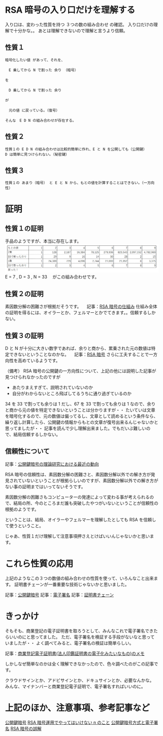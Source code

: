 # RSA 暗号の入り口だけを理解する

入り口は、変わった性質を持つ ３つの数の組み合わせ の確認。
入り口だけの理解で十分かな。。
あとは理解できないので理解と言うより信頼。

## 性質１

```
暗号化したい値 があって、それを、

　E 乗してから N で割った 余り （暗号）

を

　D 乗してから N で割った 余り

が

　元の値 に戻っている。（復号）

そんな　E D N の組み合わせが存在する。
```

## 性質２

```
性質１の E D N の組み合わせは比較的簡単に作れ、E と N を公開しても（公開鍵）
D は簡単に見つけられない。（秘密鍵）
```

## 性質３

```
性質１の あまり（暗号） と E と N から、もとの値を計算することはできない。（一方向性）
```

# 証明

## 性質１の証明

手品のようですが、本当に存在します。
![](22/02/rsa-01.png)
E = 7 , D = 3 , N = 33 　がこの組み合わせです。

## 性質２の証明

素因数分解の困難さが根拠だそうです。
　記事：[RSA 暗号の仕組み](https://qiita.com/YutaKase6/items/cd9e26d723809dc85928)
仕組み全体の証明を得るには、オイラーとか、フェルマーとかでてきます。。信頼するしかない。

## 性質３の証明

D と N が十分に大きい数字であれば、余りと商から、累乗された元の数値は特定できないということなのかな。
　記事：[RSA 暗号](https://sehermitage.web.fc2.com/cmath/rsa.html)
さらに工夫することで一方向性を高めているようです。

（備考）
RSA 暗号の公開鍵の一方向性について、上記の他には説明した記事が見つけられなかったのですが

- あたりまえすぎて、説明されていないのか
- 自分がわからないところ飛ばしてるうちに通り過ぎているのか

34 を 33 で割っても余りは 1 だし、67 を 33 で割っても余りは 1 なので、余りと商から元の値を特定できないということは分かりますが・・
たいていは文章を暗号化するので、元の数値は偏ってるし、文章として読めるという条件なら、繰り返し計算したら、公開鍵の情報からもとの文章が復号出来るんじゃないかと思ってましたが・・
記事を読んで少し理解出来ました。でもだいぶ難しいので、結局信頼するしかない。

## 信頼性について

記事：[公開鍵暗号の理論研究における最近の動向](https://www.imes.boj.or.jp/research/papers/japanese/kk18-2-6.pdf)

RSA 暗号の信頼性は、素因数分解の困難さと、素因数分解以外での解き方が発見されていないということが根拠らしいのですが、素因数分解以外での解き方がない事の証明まではいってないそうです。

素因数分解の困難さもコンピューターの発達によって変わる事が考えられるので、結局の所、今のところまだ誰も突破したやつがいないということが信頼性の根拠のようです。

ということは、結局、オイラーやフェルマーを理解したとしても RSA を信頼して使うということ。

じゃあ、性質１だけ理解して注意事項押さえとけばいいんじゃないかと思います。

# これら性質の応用

上記のようなこの３つの数値の組み合わせの性質を使って、いろんなこと出来ます。
証明書チェーンが一番重要な技術じゃないかと思いました。

記事：[公開鍵暗号](https://jprs.jp/glossary/index.php?ID=0226)
記事：[電子署名](https://esac.jipdec.or.jp/why-e-signature/PKI-crypto-mechanism.html#:~:text=%E5%85%AC%E9%96%8B%E9%8D%B5%E7%94%A8%E3%81%84%E3%81%A6%E7%BD%B2%E5%90%8D,%E3%81%A8%E5%91%BC%E3%81%B6%E3%81%93%E3%81%A8%E3%81%8C%E3%81%82%E3%82%8A%E3%81%BE%E3%81%99%E3%80%82)
記事：[証明書チェーン](https://qiita.com/TakahikoKawasaki/items/4c35ac38c52978805c69)

# きっかけ

そもそも、商業登記の電子証明書を取ろうとして、みんなこれで電子署名できたらいいのにと思ってました。
ただ、電子署名を検証する手段がないなと思っていましたが・・
よく調べてみると、電子署名の検証は簡単らしい。

記事：[商業登記電子証明書(法人印鑑証明書の電子化みたいなもの)のメモ](https://qiita.com/syoyo/items/831ffa7950c814602ada)

しかしなぜ簡単なのかは全く理解できなかったので、色々調べたのがこの記事です。

クラウドサインとか、アドビサインとか、ドキュサインとか、必要なんかな。
みんな、マイナンバーと商業登記電子証明で、電子署名すればいいのに。

# 上記のほか、注意事項、参考記事など

[公開鍵暗号](https://www.ieice-hbkb.org/files/01/01gun_03hen_05.pdf)
[RSA 暗号運用でやってはいけない n のこと](https://www.slideshare.net/sonickun/rsa-n-ssmjp)
[公開鍵暗号方式と電子署名](https://medium.com/blockchain-engineer-blog/%E7%A7%81%E3%81%AF%E5%85%AC%E9%96%8B%E9%8D%B5%E6%9A%97%E5%8F%B7%E6%96%B9%E5%BC%8F%E3%81%A8%E9%9B%BB%E5%AD%90%E7%BD%B2%E5%90%8D%E3%82%92%E7%90%86%E8%A7%A3%E3%81%A7%E3%81%8D%E3%81%A6%E3%81%84%E3%81%AA%E3%81%8B%E3%81%A3%E3%81%9F%E3%82%88%E3%81%86%E3%81%A7%E3%81%99-af0894c3df0b)
[RSA 暗号の誤解](https://qiita.com/angel_p_57/items/d7ffb9ec13b4dde3357d)
